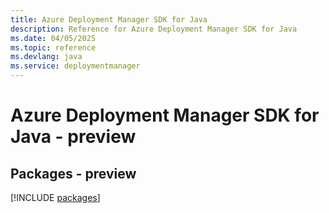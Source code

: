 ```yaml
---
title: Azure Deployment Manager SDK for Java
description: Reference for Azure Deployment Manager SDK for Java
ms.date: 04/05/2025
ms.topic: reference
ms.devlang: java
ms.service: deploymentmanager
---
```

# Azure Deployment Manager SDK for Java - preview
## Packages - preview
[!INCLUDE [packages](deployment-manager-index.md)]